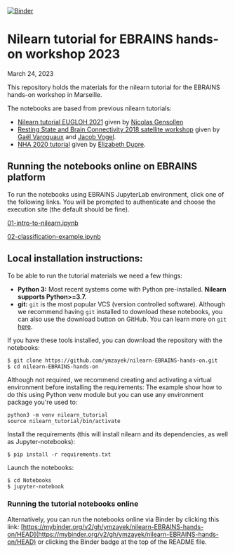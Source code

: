 [![Binder](https://mybinder.org/badge_logo.svg)](https://mybinder.org/v2/gh/ymzayek/nilearn-EBRAINS-hands-on/HEAD)

# Nilearn tutorial for EBRAINS hands-on workshop 2023

March 24, 2023

This repository holds the materials for the nilearn tutorial for the EBRAINS hands-on workshop in Marseille.

The notebooks are based from previous nilearn tutorials:

- [Nilearn tutorial EUGLOH 2021](https://github.com/NicolasGensollen/nilearn-tutorial-EUGLOH-2021) given by [Nicolas Gensollen](https://github.com/NicolasGensollen)
- [Resting State and Brain Connectivity 2018 satellite workshop](https://github.com/illdopejake/RS2018_Nilearn_tutorial) given by [Gaël Varoquaux](https://github.com/GaelVaroquaux) and [Jacob Vogel](https://github.com/illdopejake).
- [NHA 2020 tutorial](https://emdupre.github.io/nha2020-nilearn/01-data-structures.html) given by [Elizabeth Dupre](https://github.com/emdupre).


## Running the notebooks online on EBRAINS platform

To run the notebooks using EBRAINS JupyterLab environment, click one of the following links. You will be prompted to authenticate and choose the execution site (the default should be fine).

[01-intro-to-nilearn.ipynb](https://lab.ebrains.eu/hub/user-redirect/git-pull?repo=https%3A%2F%2Fgithub.com%2Fymzayek%2Fnilearn-EBRAINS-hands-on&urlpath=lab%2Ftree%2Fnilearn-EBRAINS-hands-on%2FNotebooks%2F01-intro-to-nilearn.ipynb&branch=main)

[02-classification-example.ipynb]()


## Local installation instructions:

To be able to run the tutorial materials we need a few things:

- **Python 3:** Most recent systems come with Python pre-installed. **Nilearn supports Python>=3.7.**
- **git:** `git` is the most popular VCS (version controlled software). Although we recommend having `git` installed to download these notebooks, you can also use the download button on GitHub. You can learn more on `git` [here](https://git-scm.com/book/en/v2/Getting-Started-What-is-Git%3F).

If you have these tools installed, you can download the repository with the notebooks:

```
$ git clone https://github.com/ymzayek/nilearn-EBRAINS-hands-on.git
$ cd nilearn-EBRAINS-hands-on
```

Although not required, we recommend creating and activating a virtual environment before installing the requirements:
The example show how to do this using Python venv module but you can use any environment package you're used to:

```
python3 -m venv nilearn_tutorial
source nilearn_tutorial/bin/activate
```

Install the requirements (this will install nilearn and its dependencies, as well as Jupyter-notebooks):

```
$ pip install -r requirements.txt
```

Launch the notebooks:

```
$ cd Notebooks
$ jupyter-notebook
```


### Running the tutorial notebooks online

Alternatively, you can run the notebooks online via Binder by clicking this link: [https://mybinder.org/v2/gh/ymzayek/nilearn-EBRAINS-hands-on/HEAD](https://mybinder.org/v2/gh/ymzayek/nilearn-EBRAINS-hands-on/HEAD) or clicking the Binder badge at the top of the README file.

